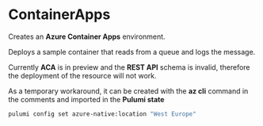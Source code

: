 # ContainerApps

Creates an **Azure Container Apps** environment.

Deploys a sample container that reads from a queue and logs the message.

Currently **ACA** is in preview and the **REST API** schema is invalid, therefore the deployment of the resource will not work.

As a temporary workaround, it can be created with the **az cli** command in the comments and imported in the **Pulumi state**

```bash
pulumi config set azure-native:location "West Europe"
```